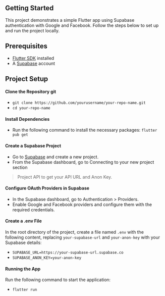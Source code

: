 
## Getting Started

This project demonstrates a simple Flutter app using Supabase authentication with Google and Facebook. Follow the steps below to set up and run the project locally.

## Prerequisites
- [Flutter SDK](https://docs.flutter.dev/get-started/install) installed
- A [Supabase](https://supabase.com/) account

## Project Setup

####	Clone the Repository git
- `git clone https://github.com/yourusername/your-repo-name.git`
- `cd your-repo-name`

#### Install Dependencies
- Run the following command to install the necessary packages:
`flutter pub get`

#### Create a Supabase Project
- Go to [Supabase](https://supabase.com/) and create a new project.
- From the Supabase dashboard, go to Connecting to your new project section
 > Project API to get your API URL and Anon Key.

#### Configure OAuth Providers in Supabase
- In the Supabase dashboard, go to Authentication > Providers.
- Enable Google and Facebook providers and configure them with the required credentials.


#### Create a .env File

In the root directory of the project, create a file named `.env` with the following content, replacing `your-supabase-url` and `your-anon-key` with your Supabase details:

- `SUPABASE_URL=https://your-supabase-url.supabase.co`
- `SUPABASE_ANON_KEY=your-anon-key`

#### Running the App
Run the following command to start the application:

- `flutter run`